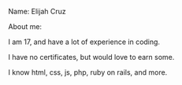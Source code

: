Name: Elijah Cruz

About me:

I am 17, and have a lot of experience in coding.

I have no certificates, but would love to earn some.

I know html, css, js, php, ruby on rails, and more.
